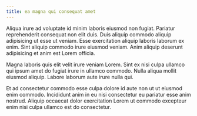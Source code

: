 ```yaml
---
title: ea magna qui consequat amet
---
```


Aliqua irure ad voluptate id minim laboris eiusmod non fugiat. Pariatur reprehenderit consequat non elit duis. Duis aliquip commodo aliquip adipisicing ut esse ut veniam. Esse exercitation aliquip laboris laborum ex enim. Sint aliquip commodo irure eiusmod veniam. Anim aliquip deserunt adipisicing et anim est Lorem officia.

Magna laboris quis elit velit irure veniam Lorem. Sint ex nisi culpa ullamco qui ipsum amet do fugiat irure in ullamco commodo. Nulla aliqua mollit eiusmod aliquip. Labore laborum aute irure nulla qui.

Et ad consectetur commodo esse culpa dolore id aute non ut ut eiusmod enim commodo. Incididunt anim in eu nisi consectetur eu pariatur esse anim nostrud. Aliquip occaecat dolor exercitation Lorem ut commodo excepteur enim nisi culpa ullamco est do consectetur.